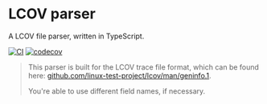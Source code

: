 # LCOV parser

A LCOV file parser, written in TypeScript.

[![CI](https://github.com/friedemannsommer/lcov-parser/actions/workflows/ci.yml/badge.svg?branch=main)](https://github.com/friedemannsommer/lcov-parser/actions/workflows/ci.yml)
[![codecov](https://codecov.io/gh/friedemannsommer/lcov-parser/graph/badge.svg?token=DXR26JEVQC)](https://codecov.io/gh/friedemannsommer/lcov-parser)

> This parser is built for the LCOV trace file format, which can be found
> here: [github.com/linux-test-project/lcov/man/geninfo.1][1].
>
> You're able to use different field names, if necessary.

[1]: https://github.com/linux-test-project/lcov/blob/3decc12ab1e7b34d2860393e2f40f0e1057d5c16/man/geninfo.1#L989-L1171
